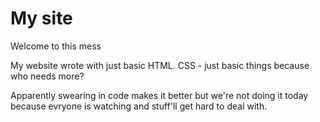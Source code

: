 # My site

Welcome to this mess

My website wrote with just basic HTML. CSS - just basic things because who needs more?

Apparently swearing in code makes it better but we're not doing it today because evryone is watching and stuff'll get hard to deal with.
